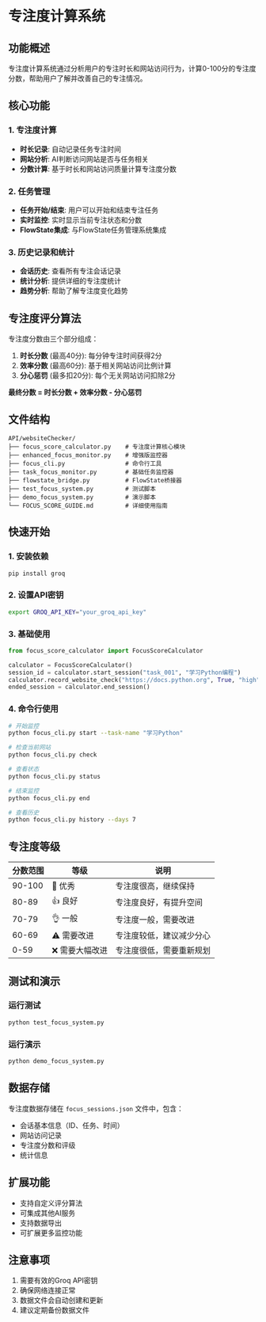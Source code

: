 # 专注度计算系统

## 功能概述

专注度计算系统通过分析用户的专注时长和网站访问行为，计算0-100分的专注度分数，帮助用户了解并改善自己的专注情况。

## 核心功能

### 1. 专注度计算
- **时长记录**: 自动记录任务专注时间
- **网站分析**: AI判断访问网站是否与任务相关
- **分数计算**: 基于时长和网站访问质量计算专注度分数

### 2. 任务管理
- **任务开始/结束**: 用户可以开始和结束专注任务
- **实时监控**: 实时显示当前专注状态和分数
- **FlowState集成**: 与FlowState任务管理系统集成

### 3. 历史记录和统计
- **会话历史**: 查看所有专注会话记录
- **统计分析**: 提供详细的专注度统计
- **趋势分析**: 帮助了解专注度变化趋势

## 专注度评分算法

专注度分数由三个部分组成：

1. **时长分数** (最高40分): 每分钟专注时间获得2分
2. **效率分数** (最高60分): 基于相关网站访问比例计算
3. **分心惩罚** (最多扣20分): 每个无关网站访问扣除2分

**最终分数 = 时长分数 + 效率分数 - 分心惩罚**

## 文件结构

```
API/websiteChecker/
├── focus_score_calculator.py    # 专注度计算核心模块
├── enhanced_focus_monitor.py    # 增强版监控器
├── focus_cli.py                 # 命令行工具
├── task_focus_monitor.py        # 基础任务监控器
├── flowstate_bridge.py          # FlowState桥接器
├── test_focus_system.py         # 测试脚本
├── demo_focus_system.py         # 演示脚本
└── FOCUS_SCORE_GUIDE.md         # 详细使用指南
```

## 快速开始

### 1. 安装依赖
```bash
pip install groq
```

### 2. 设置API密钥
```bash
export GROQ_API_KEY="your_groq_api_key"
```

### 3. 基础使用
```python
from focus_score_calculator import FocusScoreCalculator

calculator = FocusScoreCalculator()
session_id = calculator.start_session("task_001", "学习Python编程")
calculator.record_website_check("https://docs.python.org", True, "high", "官方文档")
ended_session = calculator.end_session()
```

### 4. 命令行使用
```bash
# 开始监控
python focus_cli.py start --task-name "学习Python"

# 检查当前网站
python focus_cli.py check

# 查看状态
python focus_cli.py status

# 结束监控
python focus_cli.py end

# 查看历史
python focus_cli.py history --days 7
```

## 专注度等级

| 分数范围 | 等级 | 说明 |
|---------|------|------|
| 90-100  | 🌟 优秀 | 专注度很高，继续保持 |
| 80-89   | 👍 良好 | 专注度良好，有提升空间 |
| 70-79   | 👌 一般 | 专注度一般，需要改进 |
| 60-69   | ⚠️ 需要改进 | 专注度较低，建议减少分心 |
| 0-59    | ❌ 需要大幅改进 | 专注度很低，需要重新规划 |

## 测试和演示

### 运行测试
```bash
python test_focus_system.py
```

### 运行演示
```bash
python demo_focus_system.py
```

## 数据存储

专注度数据存储在 `focus_sessions.json` 文件中，包含：
- 会话基本信息（ID、任务、时间）
- 网站访问记录
- 专注度分数和评级
- 统计信息

## 扩展功能

- 支持自定义评分算法
- 可集成其他AI服务
- 支持数据导出
- 可扩展更多监控功能

## 注意事项

1. 需要有效的Groq API密钥
2. 确保网络连接正常
3. 数据文件会自动创建和更新
4. 建议定期备份数据文件